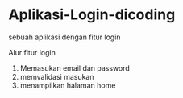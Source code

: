# Aplikasi-Login-dicoding
sebuah aplikasi dengan fitur login

Alur fitur login
1. Memasukan email dan password 
2. memvalidasi masukan 
3. menampilkan halaman home
